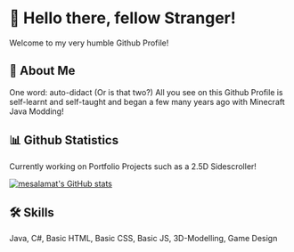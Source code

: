 
# 👋 Hello there, fellow Stranger!

Welcome to my very humble Github Profile!


## 🚀 About Me
One word: auto-didact (Or is that two?)
All you see on this Github Profile is self-learnt and self-taught and began a few many years ago with Minecraft Java Modding!


## 📊 Github Statistics

Currently working on Portfolio Projects such as a 2.5D Sidescroller!

[![mesalamat's GitHub stats](https://github-readme-stats.vercel.app/api?username=mesalamat&theme=cobalt&hide_rank=true)](https://github.com/mesalamat/github-readme-stats)




## 🛠 Skills
Java, C#, Basic HTML, Basic CSS, Basic JS, 3D-Modelling, Game Design 

